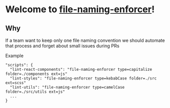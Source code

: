 # Welcome to **[file-naming-enforcer](https://github.com/sztadii/file-naming-enforcer)**!

## Why

If a team want to keep only one file naming convention we should automate that process
and forget about small issues during PRs

Example
```
"scripts": {
  "lint-react-components": "file-naming-enforcer type=capitalize folder=./components ext=js"
  "lint-styles": "file-naming-enforcer type=kebabCase folder=./src ext=scss"
  "lint-utils": "file-naming-enforcer type=camelCase folder=./src/utils ext=js"
  ...
}
```
